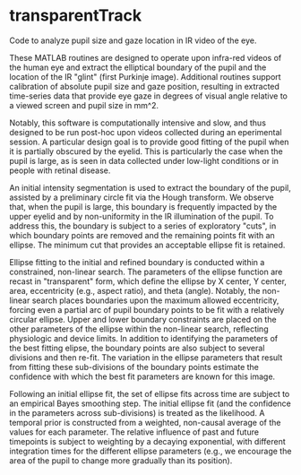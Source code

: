 # transparentTrack
Code to analyze pupil size and gaze location in IR video of the eye.

These MATLAB routines are designed to operate upon infra-red videos of the human eye and extract the elliptical boundary of the pupil and the location of the IR "glint" (first Purkinje image). Additional routines support calibration of absolute pupil size and gaze position, resulting in extracted time-series data that provide eye gaze in degrees of visual angle relative to a viewed screen and pupil size in mm^2.

Notably, this software is computationally intensive and slow, and thus designed to be run post-hoc upon videos collected during an eperimental session. A particular design goal is to provide good fitting of the pupil when it is partially obscured by the eyelid. This is particularly the case when the pupil is large, as is seen in data collected under low-light conditions or in people with retinal disease.

An initial intensity segmentation is used to extract the boundary of the pupil, assisted by a preliminary circle fit via the Hough transform. We observe that, when the pupil is large, this boundary is frequently impacted by the upper eyelid and by non-uniformity in the IR illumination of the pupil. To address this, the boundary is subject to a series of exploratory "cuts", in which boundary points are removed and the remaining points fit with an ellipse. The minimum cut that provides an acceptable ellipse fit is retained.

Ellipse fitting to the initial and refined boundary is conducted within a constrained, non-linear search. The parameters of the ellipse function are recast in "transparent" form, which define the ellipse by X center, Y center, area, eccentricity (e.g., aspect ratio), and theta (angle). Notably, the non-linear search places boundaries upon the maximum allowed eccentricity, forcing even a partial arc of pupil boundary points to be fit with a relatively circular ellipse. Upper and lower boundary constraints are placed on the other parameters of the ellipse within the non-linear search, reflecting physiologic and device limits. In addition to identifying the parameters of the best fitting elipse, the boundary points are also subject to several divisions and then re-fit. The variation in the ellipse parameters that result from fitting these sub-divisions of the boundary points estimate the confidence with which the best fit parameters are known for this image.

Following an initial ellipse fit, the set of ellipse fits across time are subject to an empirical Bayes smoothing step. The initial ellipse fit (and the confidence in the parameters across sub-divisions) is treated as the likelihood. A temporal prior is constructed from a weighted, non-causal average of the values for each parameter. The relative influence of past and future timepoints is subject to weighting by a decaying exponential, with different integration times for the different ellipse parameters (e.g., we encourage the area of the pupil to change more gradually than its position).
